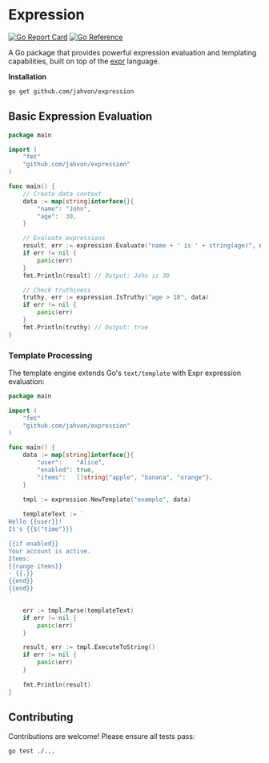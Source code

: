 # Expression

[![Go Report Card](https://goreportcard.com/badge/github.com/jahvon/expression)](https://goreportcard.com/report/github.com/jahvon/expression)
[![Go Reference](https://pkg.go.dev/badge/github.com/jahvon/expression.svg)](https://pkg.go.dev/github.com/jahvon/expression)

A Go package that provides powerful expression evaluation and templating capabilities, 
built on top of the [expr](https://github.com/expr-lang/expr) language.

**Installation**

```bash
go get github.com/jahvon/expression
```

## Basic Expression Evaluation

```go
package main

import (
    "fmt"
    "github.com/jahvon/expression"
)

func main() {
    // Create data context
    data := map[string]interface{}{
        "name": "John",
        "age":  30,
    }

    // Evaluate expressions
    result, err := expression.Evaluate("name + ' is ' + string(age)", data)
    if err != nil {
        panic(err)
    }
    fmt.Println(result) // Output: John is 30

    // Check truthiness
    truthy, err := expression.IsTruthy("age > 18", data)
    if err != nil {
        panic(err)
    }
    fmt.Println(truthy) // Output: true
}
```

### Template Processing

The template engine extends Go's `text/template` with Expr expression evaluation:

```go
package main

import (
    "fmt"
    "github.com/jahvon/expression"
)

func main() {
    data := map[string]interface{}{
        "user":    "Alice",
        "enabled": true,
        "items":   []string{"apple", "banana", "orange"},
    }

    tmpl := expression.NewTemplate("example", data)
    
    templateText := `
Hello {{user}}!
It's {{$("time")}}

{{if enabled}}
Your account is active.
Items:
{{range items}}
- {{.}}
{{end}}
{{end}}
`

    err := tmpl.Parse(templateText)
    if err != nil {
        panic(err)
    }

    result, err := tmpl.ExecuteToString()
    if err != nil {
        panic(err)
    }
    
    fmt.Println(result)
}
```

## Contributing

Contributions are welcome! Please ensure all tests pass:

```bash
go test ./...
```
